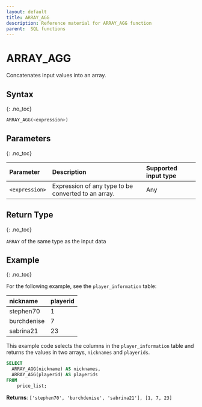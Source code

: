 ```yaml
---
layout: default
title: ARRAY_AGG
description: Reference material for ARRAY_AGG function
parent:  SQL functions
---
```


# ARRAY_AGG

Concatenates input values into an array.


## Syntax
{: .no_toc}

```sql
ARRAY_AGG(<expression>)
```

## Parameters 
{: .no_toc}

| Parameter | Description                                         | Supported input type |
| :--------- | :--------------------------------------------------|:-----|
| `<expression>`   | Expression of any type to be converted to an array. | Any |

## Return Type
{: .no_toc}

`ARRAY` of the same type as the input data

## Example
{: .no_toc}

For the following example, see the `player_information` table:

| nickname   | playerid |
| :------ | :----- |
| stephen70  | 1    |
| burchdenise | 7   |
| sabrina21   | 23    |

This example code selects the columns in the `player_information` table and returns the values in two arrays, `nicknames` and `playerids`. 

```sql
SELECT
  ARRAY_AGG(nickname) AS nicknames,
  ARRAY_AGG(playerid) AS playerids
FROM
	price_list;
```

**Returns**: `['stephen70', 'burchdenise', 'sabrina21'], [1, 7, 23]`
